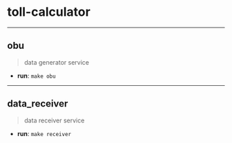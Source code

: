 # toll-calculator

---
## obu
>data generator service
- **run**: `make obu`

---
## data_receiver
> data receiver service
- **run**: `make receiver`
